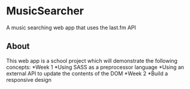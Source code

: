 # MusicSearcher
A music searching web app that uses the last.fm API

## About
This web app is a school project which will demonstrate the following concepts:
*Week 1
  *Using SASS as a preprocessor language
  *Using an external API to update the contents of the DOM
*Week 2
  *Build a responsive design
